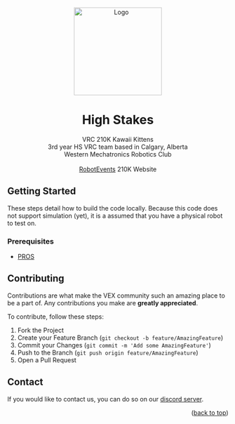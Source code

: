 <a name="readme-top"></a>

<!-- PROJECT LOGO -->
<br />
<div align="center">
  <a href="https://github.com/2088S">
    <img src="https://raw.githubusercontent.com/NoozAbooz/210K-HighStakes-2025/V1/logo.png" alt="Logo" width="200">
  </a>

<h1 align="center">High Stakes</h1>

  <p align="center">
    VRC 210K Kawaii Kittens
    <br/>
    3rd year HS VRC team based in Calgary, Alberta
    <br/>
    Western Mechatronics Robotics Club
    <br/>
    <br/>
    <a href="https://www.robotevents.com/teams/VRC/210K">RobotEvents</a>
    <a rref="https://210k.westernmech.ca/">210K Website</a>
  </p>
</div>

<!-- GETTING STARTED -->
## Getting Started
These steps detail how to build the code locally. Because this code does not support simulation (yet), it is a assumed that you have a physical robot to test on.

### Prerequisites
* [PROS](https://pros.cs.purdue.edu/)

<!-- CONTRIBUTING -->
## Contributing
Contributions are what make the VEX community such an amazing place to be a part of. Any contributions you make are **greatly appreciated**.

To contribute, follow these steps:

1. Fork the Project
2. Create your Feature Branch (`git checkout -b feature/AmazingFeature`)
3. Commit your Changes (`git commit -m 'Add some AmazingFeature'`)
4. Push to the Branch (`git push origin feature/AmazingFeature`)
5. Open a Pull Request

<!-- CONTACT -->
## Contact
If you would like to contact us, you can do so on our [discord server](https://discord.gg/ZymgDaWFHg).

<p align="right">(<a href="#readme-top">back to top</a>)</p>
